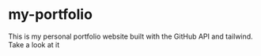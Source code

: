 # my-portfolio
This is my personal portfolio website built with the GitHub API and tailwind. Take a look at it
